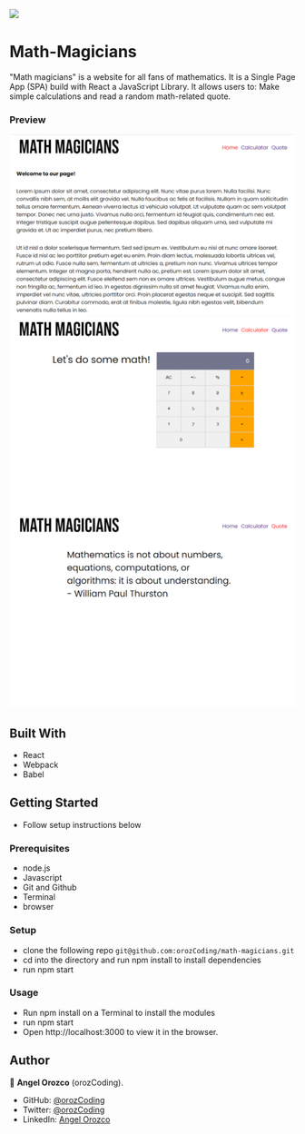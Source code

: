 ![](https://img.shields.io/badge/Microverse-blueviolet)

# Math-Magicians
"Math magicians" is a website for all fans of mathematics. It is a Single Page App (SPA) build with React a JavaScript Library. It allows users to: Make simple calculations and read a random math-related quote.

### Preview

![Preview1](./src/img/prev1.png)
![Preview2](./src/img/prev2.png)
![Preview3](./src/img/prev3.png)

## Built With

- React
- Webpack
- Babel

## Getting Started
- Follow setup instructions below


### Prerequisites

- node.js
- Javascript
- Git and Github
- Terminal
- browser

### Setup

- clone the following repo `git@github.com:orozCoding/math-magicians.git`
- cd into the directory and run npm install to install dependencies
- run npm start

### Usage
- Run npm install on a Terminal to install the modules
- run npm start
- Open http://localhost:3000 to view it in the browser.

## Author

👤 **Angel Orozco** (orozCoding).

- GitHub: [@orozCoding](https://github.com/orozCoding)
- Twitter: [@orozCoding](https://twitter.com/orozCoding)
- LinkedIn: [Angel Orozco](https://www.linkedin.com/in/angel-orozco-652230228/)